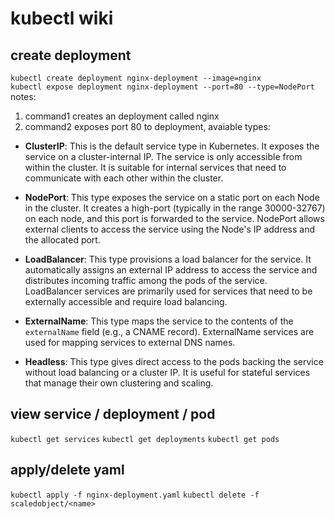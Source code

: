 # kubectl wiki
## create deployment
`kubectl create deployment nginx-deployment --image=nginx`  
`kubectl expose deployment nginx-deployment --port=80 --type=NodePort`  
notes:  
1. command1 creates an deployment called nginx
2. command2 exposes port 80 to deployment, avaiable types:
  - **ClusterIP**: This is the default service type in Kubernetes. It exposes the service on a cluster-internal IP. The service is only accessible from within the cluster. It is suitable for internal services that need to communicate with each other within the cluster.

  - **NodePort**: This type exposes the service on a static port on each Node in the cluster. It creates a high-port (typically in the range 30000-32767) on each node, and this port is forwarded to the service. NodePort allows external clients to access the service using the Node's IP address and the allocated port.

   - **LoadBalancer**: This type provisions a load balancer for the service. It automatically assigns an external IP address to access the service and distributes incoming traffic among the pods of the service. LoadBalancer services are primarily used for services that need to be externally accessible and require load balancing.

   - **ExternalName**: This type maps the service to the contents of the `externalName` field (e.g., a CNAME record). ExternalName services are used for mapping services to external DNS names.

   - **Headless**: This type gives direct access to the pods backing the service without load balancing or a cluster IP. It is useful for stateful services that manage their own clustering and scaling.
## view service / deployment / pod
`kubectl get services`
`kubectl get deployments`
`kubectl get pods`

## apply/delete yaml
`kubectl apply -f nginx-deployment.yaml`
`kubectl delete -f scaledobject/<name>`
